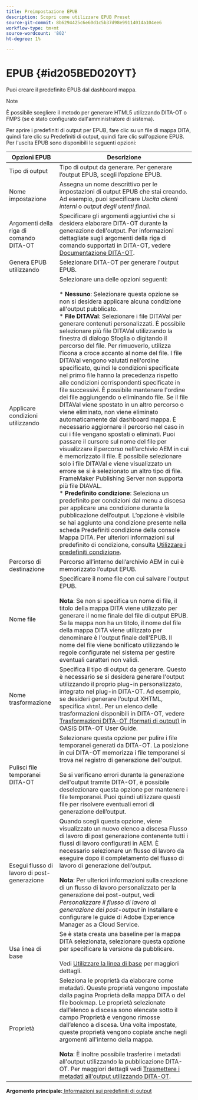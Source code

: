 ```yaml
---
title: Preimpostazione EPUB
description: Scopri come utilizzare EPUB Preset
source-git-commit: 8b6294425c6e60d1c5b37d98e99114014a104ee6
workflow-type: tm+mt
source-wordcount: '802'
ht-degree: 1%

---
```



# EPUB {#id205BED020YT}

Puoi creare il predefinito EPUB dal dashboard mappa.

>[!NOTE]
>
> È possibile scegliere il metodo per generare HTML5 utilizzando DITA-OT o FMPS \(se è stato configurato dall&#39;amministratore di sistema\).

Per aprire i predefiniti di output per EPUB, fare clic su un file di mappa DITA, quindi fare clic su Predefiniti di output, quindi fare clic sull&#39;opzione EPUB. Per l&#39;uscita EPUB sono disponibili le seguenti opzioni:

| Opzioni EPUB | Descrizione |
| --- | --- |
| Tipo di output | Tipo di output da generare. Per generare l’output EPUB, scegli l’opzione EPUB. |
| Nome impostazione | Assegna un nome descrittivo per le impostazioni di output EPUB che stai creando. Ad esempio, puoi specificare _Uscita clienti interni_ o _output degli utenti finali_. |
| Argomenti della riga di comando DITA-OT | Specificare gli argomenti aggiuntivi che si desidera elaborare DITA-OT durante la generazione dell&#39;output. Per informazioni dettagliate sugli argomenti della riga di comando supportati in DITA-OT, vedere [Documentazione DITA-OT](https://www.dita-ot.org/). |
| Genera EPUB utilizzando | Selezionare DITA-OT per generare l&#39;output EPUB. |
| Applicare condizioni utilizzando | Selezionare una delle opzioni seguenti:<br><br>* **Nessuno**: Selezionare questa opzione se non si desidera applicare alcuna condizione all&#39;output pubblicato.<br>* **File DITAVal**: Selezionare i file DITAVal per generare contenuti personalizzati. È possibile selezionare più file DITAVal utilizzando la finestra di dialogo Sfoglia o digitando il percorso del file. Per rimuoverlo, utilizza l’icona a croce accanto al nome del file. I file DITAVal vengono valutati nell&#39;ordine specificato, quindi le condizioni specificate nel primo file hanno la precedenza rispetto alle condizioni corrispondenti specificate in file successivi. È possibile mantenere l&#39;ordine dei file aggiungendo o eliminando file. Se il file DITAVal viene spostato in un altro percorso o viene eliminato, non viene eliminato automaticamente dal dashboard mappa. È necessario aggiornare il percorso nel caso in cui i file vengano spostati o eliminati. Puoi passare il cursore sul nome del file per visualizzare il percorso nell’archivio AEM in cui è memorizzato il file. È possibile selezionare solo i file DITAVal e viene visualizzato un errore se si è selezionato un altro tipo di file. FrameMaker Publishing Server non supporta più file DIAVAL.<br>* **Predefinito condizione**: Seleziona un predefinito per condizioni dal menu a discesa per applicare una condizione durante la pubblicazione dell’output. L’opzione è visibile se hai aggiunto una condizione presente nella scheda Predefiniti condizione della console Mappa DITA. Per ulteriori informazioni sul predefinito di condizione, consulta [Utilizzare i predefiniti condizione](generate-output-use-condition-presets.md#id1825FL004PN). |
| Percorso di destinazione | Percorso all’interno dell’archivio AEM in cui è memorizzato l’output EPUB. |
| Nome file | Specificare il nome file con cui salvare l&#39;output EPUB.<br><br>**Nota**: Se non si specifica un nome di file, il titolo della mappa DITA viene utilizzato per generare il nome finale del file di output EPUB. Se la mappa non ha un titolo, il nome del file della mappa DITA viene utilizzato per denominare è l&#39;output finale dell&#39;EPUB. Il nome del file viene bonificato utilizzando le regole configurate nel sistema per gestire eventuali caratteri non validi. |
| Nome trasformazione | Specifica il tipo di output da generare. Questo è necessario se si desidera generare l&#39;output utilizzando il proprio plug-in personalizzato, integrato nel plug-in DITA-OT. Ad esempio, se desideri generare l’output XHTML, specifica `xhtml`. Per un elenco delle trasformazioni disponibili in DITA-OT, vedere [Trasformazioni DITA-OT (formati di output)](http://www.dita-ot.org/2.3/user-guide/AvailableTransforms.md) in OASIS DITA-OT User Guide. |
| Pulisci file temporanei DITA-OT | Selezionare questa opzione per pulire i file temporanei generati da DITA-OT. La posizione in cui DITA-OT memorizza i file temporanei si trova nel registro di generazione dell&#39;output.<br><br>Se si verificano errori durante la generazione dell&#39;output tramite DITA-OT, è possibile deselezionare questa opzione per mantenere i file temporanei. Puoi quindi utilizzare questi file per risolvere eventuali errori di generazione dell’output. |
| Esegui flusso di lavoro di post-generazione | Quando scegli questa opzione, viene visualizzato un nuovo elenco a discesa Flusso di lavoro di post generazione contenente tutti i flussi di lavoro configurati in AEM. È necessario selezionare un flusso di lavoro da eseguire dopo il completamento del flusso di lavoro di generazione dell’output.<br><br>**Nota**: Per ulteriori informazioni sulla creazione di un flusso di lavoro personalizzato per la generazione dei post-output, vedi _Personalizzare il flusso di lavoro di generazione dei post-output_ in Installare e configurare le guide di Adobe Experience Manager as a Cloud Service. |
| Usa linea di base | Se è stata creata una baseline per la mappa DITA selezionata, selezionare questa opzione per specificare la versione da pubblicare.<br><br>Vedi [Utilizzare la linea di base](generate-output-use-baseline-for-publishing.md#id1825FI0J0PF) per maggiori dettagli. |
| Proprietà | Seleziona le proprietà da elaborare come metadati. Queste proprietà vengono impostate dalla pagina Proprietà della mappa DITA o del file bookmap. Le proprietà selezionate dall’elenco a discesa sono elencate sotto il campo Proprietà e vengono rimosse dall’elenco a discesa. Una volta impostate, queste proprietà vengono copiate anche negli argomenti all&#39;interno della mappa.<br><br>**Nota**: È inoltre possibile trasferire i metadati all&#39;output utilizzando la pubblicazione DITA-OT. Per maggiori dettagli vedi [Trasmettere i metadati all&#39;output utilizzando DITA-OT](pass-metadata-dita-ot.md#id21BJ00QD0XA). |

**Argomento principale:**[ Informazioni sui predefiniti di output](generate-output-understand-presets.md)

